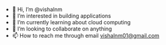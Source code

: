 - 👋 Hi, I’m @vishalnm
- 👀 I’m interested in building applications
- 🌱 I’m currently learning about cloud computing
- 💞️ I’m looking to collaborate on anything
- 📫 How to reach me through email vishalnm01@gmail.com

<!---
vishalnm/vishalnm is a ✨ special ✨ repository because its `README.md` (this file) appears on your GitHub profile.
You can click the Preview link to take a look at your changes.
--->
